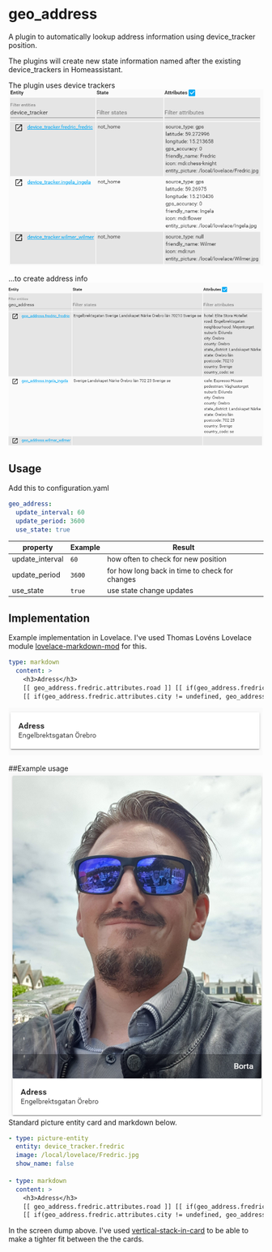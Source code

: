 # geo_address
A plugin to automatically lookup address information using device_tracker position.

The plugins will create new state information named after the existing device_trackers in Homeassistant.

The plugin uses device trackers<br/>
<img src="docs/device_trackers.png" alt="Device trackers"/>

...to create address info<br/>
<img src="docs/geo_address.png" alt="geo_address"/>

## Usage
Add this to configuration.yaml

```yaml
geo_address:
  update_interval: 60
  update_period: 3600
  use_state: true
```

| property | Example | Result
| ------------ | ------- | ------
| update_interval | `60` | how often to check for new position
| update_period | `3600` | for how long back in time to check for changes
| use_state | `true` | use state change updates



## Implementation
Example implementation in Lovelace. I've used Thomas Lovéns Lovelace module <a href="https://github.com/thomasloven/lovelace-markdown-mod">lovelace-markdown-mod</a> for this. 
```yaml
type: markdown
  content: >
    <h3>Adress</h3>
    [[ geo_address.fredric.attributes.road ]] [[ if(geo_address.fredric.attributes.house_number != undefined, geo_address.fredric.attributes.house_number, "") ]]
    [[ if(geo_address.fredric.attributes.city != undefined, geo_address.fredric.attributes.city, "") ]] 
```

<img src="docs/address_card.png" alt="Address card"/>

##Example usage
<img src="docs/example.png" alt="Fredric address"/>
Standard picture entity card and markdown below. 

```yaml
- type: picture-entity
  entity: device_tracker.fredric
  image: /local/lovelace/Fredric.jpg
  show_name: false
  
- type: markdown
  content: >
    <h3>Adress</h3>
    [[ geo_address.fredric.attributes.road ]] [[ if(geo_address.fredric.attributes.house_number != undefined, geo_address.fredric.attributes.house_number, "") ]]
    [[ if(geo_address.fredric.attributes.city != undefined, geo_address.fredric.attributes.city, "") ]]  
```

In the screen dump above. I've used <a href="https://github.com/custom-cards/vertical-stack-in-card">vertical-stack-in-card</a> to be able to make a tighter fit between the the cards.

